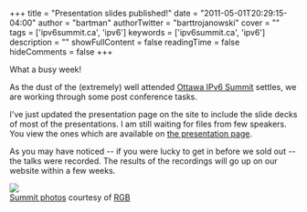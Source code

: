 +++
title = "Presentation slides published!"
date = "2011-05-01T20:29:15-04:00"
author = "bartman"
authorTwitter = "barttrojanowski"
cover = ""
tags = ['ipv6summit.ca', 'ipv6']
keywords = ['ipv6summit.ca', 'ipv6']
description = ""
showFullContent = false
readingTime = false
hideComments = false
+++

What a busy week!

As the dust of the (extremely) well attended [Ottawa IPv6 Summit](http://ipv6summit.ca) settles, we are
working through some post conference tasks.

I've just updated the presentation page on the site to include the slide decks
of most of the presentations. I am still waiting for files from few speakers.
You view the ones which are available on [the presentation page](http://ipv6summit.ca/index.php/v6/2011/schedConf/presentations).

As you may have noticed -- if you were lucky to get in before we sold out --
the talks were recorded. The results of the recordings will go up on our
website within a few weeks.

<a href=http://tricolour.net/photos/2011/04/29/16-33-46i1.html><img src=http://tricolour.net/photos/2011/04/29/tn/16-33-46i1.jpg></a><br/>
[Summit photos](http://tricolour.net/photos/2011/04/29/ipv6_summit.html) courtesy of [RGB](http://tricolour.net)